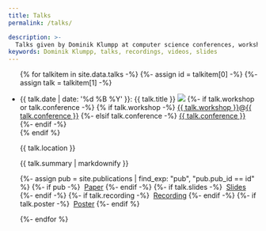 ```yaml
---
title: Talks
permalink: /talks/

description: >-
  Talks given by Dominik Klumpp at computer science conferences, workshops and other venues.
keywords: Dominik Klumpp, talks, recordings, videos, slides
---
```


<ul class="pub-list">
{% for talkitem in site.data.talks -%}
  {%- assign id = talkitem[0] -%}
  {%- assign talk = talkitem[1] -%}
  <li id="talk-{{id}}">
    <p>
      <span class="talk-date">{{ talk.date | date: '%d %B %Y' }}:</span> <span class="talk-title">{{ talk.title }}</span>
      <a href="#talk-{{id}}" class="talk-link"><img src="{{ '/images/link.svg' | relative_url }}"/></a>
      {%- if talk.workshop or talk.conference -%}
        <span class="pub-venue">
          {% if talk.workshop -%}
            <a class="pub-workshop" href="{{ talk.workshop_link }}">{{ talk.workshop }}</a><span class="colocation-link">@</span><a class="pub-colocation" href="{{ talk.conference_link }}">{{ talk.conference }}</a>
          {%- elsif talk.conference -%}
            <a class="pub-conference" href="{{ talk.conference_link }}">{{ talk.conference }}</a>
          {%- endif -%}<br/>
        </span>
      {% endif %}
    </p>

  <p>{{ talk.location }}</p>

  <p>{{ talk.summary | markdownify }}</p>

  <p>
  {%- assign pub = site.publications | find_exp: "pub", "pub.pub_id == id" %}
  {%- if pub -%}
    <span class="pub-additional">
      <img alt="" class="pub-additional-icon" src="{{ '/images/article.svg' | relative_url }}" />
      <a class="pub-publisher" href="{{ '/publications/#pub-' | append: id | relative_url }}">Paper</a>
    </span>
  {%- endif -%}
  {%- if talk.slides -%}
    <span class="pub-additional">
      <img alt="" class="pub-additional-icon" src="{{ '/images/slides.svg' | relative_url }}" />
      <a class="pub-slides" href="{{ talk.slides }}">Slides</a>
    </span>
  {%- endif -%}
  {%- if talk.recording -%}
    <span class="pub-additional">
      <img alt="" class="pub-additional-icon" src="{{ '/images/video.svg' | relative_url }}" />
      <a class="pub-recording" href="{{ talk.recording }}">Recording</a>
    </span>
  {%- endif -%}
  {%- if talk.poster -%}
    <span class="pub-additional">
      <img alt="" class="pub-additional-icon" src="{{ '/images/poster.png' | relative_url }}" />
      <a class="pub-poster" href="{{ talk.poster }}">Poster</a>
    </span>
  {%- endif %}
  </p>
  </li>
{%- endfor %}
</ul>
